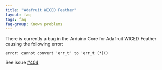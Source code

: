 ```yaml
---
title: "Adafruit WICED Feather"
layout: faq
tags: faq
faq-group: Known problems
---
```


There is currently a bug in the Arduino Core for Adafruit WICED Feather causing the following error:

```
error: cannot convert 'err_t' to 'err_t (*)()
```

See issue [#404](https://github.com/bblanchon/ArduinoJson/issues/404)